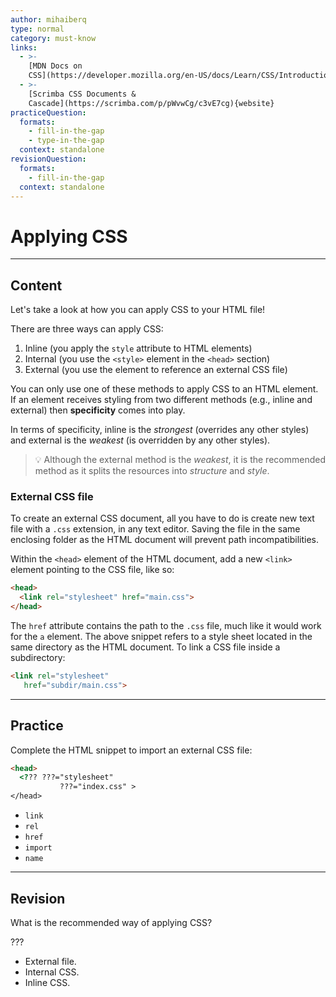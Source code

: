 ```yaml
---
author: mihaiberq
type: normal
category: must-know
links:
  - >-
    [MDN Docs on
    CSS](https://developer.mozilla.org/en-US/docs/Learn/CSS/Introduction_to_CSS){documentation}
  - >-
    [Scrimba CSS Documents &
    Cascade](https://scrimba.com/p/pWvwCg/c3vE7cg){website}
practiceQuestion:
  formats:
    - fill-in-the-gap
    - type-in-the-gap
  context: standalone
revisionQuestion:
  formats:
    - fill-in-the-gap
  context: standalone
---
```


# Applying CSS


---

## Content

Let's take a look at how you can apply CSS to your HTML file!

There are three ways can apply CSS:
1. Inline (you apply the `style` attribute to HTML elements)
2. Internal (you use the `<style>` element in the `<head>` section)
3. External (you use the <link> element to reference an external CSS file)

You can only use one of these methods to apply CSS to an HTML element. If an element receives styling from two different methods (e.g., inline and external) then **specificity** comes into play. 

In terms of specificity, inline is the *strongest* (overrides any other styles) and external is the *weakest* (is overridden by any other styles).

> 💡 Although the external method is the *weakest*, it is the recommended method as it splits the resources into *structure* and *style*.

### External CSS file

To create an external CSS document, all you have to do is create new text file with a `.css` extension, in any text editor. Saving the file in the same enclosing folder as the HTML document will prevent path incompatibilities.

Within the `<head>` element of the HTML document, add a new `<link>` element pointing to the CSS file, like so:

```html
<head>
  <link rel="stylesheet" href="main.css">
</head>
```

The `href` attribute contains the path to the `.css` file, much like it would work for the `a` element. The above snippet refers to a style sheet located in the same directory as the HTML document. To link a CSS file inside a subdirectory:

```html
<link rel="stylesheet"
   href="subdir/main.css">
```


---

## Practice

Complete the HTML snippet to import an external CSS file:

```html
<head>
  <??? ???="stylesheet"
           ???="index.css" >
</head>
```

- `link`
- `rel`
- `href`
- `import`
- `name`


---

## Revision

What is the recommended way of applying CSS?

???

- External file.
- Internal CSS.
- Inline CSS.


